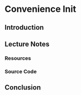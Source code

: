 # Convenience Init

## Introduction


## Lecture Notes

### Resources
### Source Code

## Conclusion

